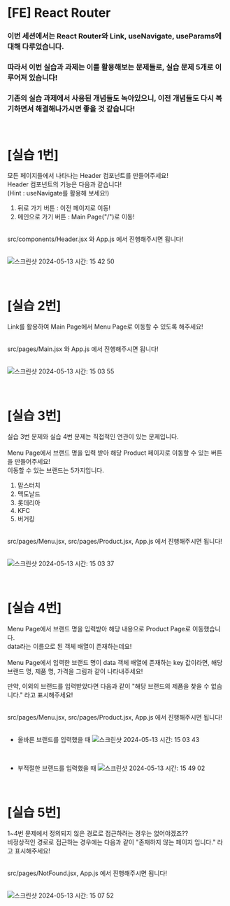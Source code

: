 # [FE] React Router

### 이번 세션에서는 React Router와 Link, useNavigate, useParams에 대해 다루었습니다.

### 따라서 이번 실습과 과제는 이를 활용해보는 문제들로, 실습 문제 5개로 이루어져 있습니다! 

### 기존의 실습 과제에서 사용된 개념들도 녹아있으니, 이전 개념들도 다시 복기하면서 해결해나가시면 좋을 것 같습니다!

<br/>

# [실습 1번]

모든 페이지들에서 나타나는 Header 컴포넌트를 만들어주세요!<br/>
Header 컴포넌트의 기능은 다음과 같습니다!<br/>
(Hint : useNavigate를 활용해 보세요!)

1. 뒤로 가기 버튼 : 이전 페이지로 이동! 
2. 메인으로 가기 버튼 : Main Page("/")로 이동!

<br/>
src/components/Header.jsx 와 App.js 에서 진행해주시면 됩니다!
<br/><br/>

![스크린샷 2024-05-13 시간: 15 42 50](https://github.com/likelion-Inha-12/FE-react-router/assets/116332741/f5d89057-2716-4401-98e6-aac9bc4ea9df)

<br/>

# [실습 2번]

Link를 활용하여 Main Page에서 Menu Page로 이동할 수 있도록 해주세요!

<br/>
src/pages/Main.jsx 와 App.js 에서 진행해주시면 됩니다!
<br/><br/> 

![스크린샷 2024-05-13 시간: 15 03 55](https://github.com/likelion-Inha-12/FE-react-router/assets/116332741/d8a2e7f7-3b8c-4203-81a0-0516e94ec94c)

<br/>

# [실습 3번]

실습 3번 문제와 실습 4번 문제는 직접적인 연관이 있는 문제입니다.<br/><br/>
Menu Page에서 브랜드 명을 입력 받아 해당 Product 페이지로 이동할 수 있는 버튼을 만들어주세요!<br/> 
이동할 수 있는 브랜드는 5가지입니다.

1. 맘스터치
2. 맥도날드
3. 롯데리아
4. KFC
5. 버거킹
 
<br/>
src/pages/Menu.jsx, src/pages/Product.jsx, App.js 에서 진행해주시면 됩니다!
<br/><br/>

![스크린샷 2024-05-13 시간: 15 03 37](https://github.com/likelion-Inha-12/FE-react-router/assets/116332741/9f7095ac-9f51-46d0-8e88-dc2b95c7cc0f)

<br/>

# [실습 4번]

Menu Page에서 브랜드 명을 입력받아 해당 내용으로 Product Page로 이동했습니다.<br/>
data라는 이름으로 된 객체 배열이 존재하는데요!
<br/><br/>
Menu Page에서 입력한 브랜드 명이 data 객체 배열에 존재하는 key 값이라면,
해당 브랜드 명, 제품 명, 가격을 그림과 같이 나타내주세요! 

만약, 이외의 브랜드를 입력받았다면 다음과 같이 "해당 브랜드의 제품을 찾을 수 없습니다." 라고 표시해주세요!

<br/>
src/pages/Menu.jsx, src/pages/Product.jsx, App.js 에서 진행해주시면 됩니다!
<br/><br/>

- 올바른 브랜드를 입력했을 때
![스크린샷 2024-05-13 시간: 15 03 43](https://github.com/likelion-Inha-12/FE-react-router/assets/116332741/63ec23fe-5aef-4ba8-9e9d-f661eaf8ae49)
<br/>

- 부적절한 브랜드를 입력했을 때
![스크린샷 2024-05-13 시간: 15 49 02](https://github.com/likelion-Inha-12/FE-react-router/assets/116332741/eff5e4fb-627f-439c-bf4b-f7c77a401cdc)
<br/>

# [실습 5번]

1~4번 문제에서 정의되지 않은 경로로 접근하려는 경우는 없어야겠죠??<br/>
비정상적인 경로로 접근하는 경우에는 다음과 같이 "존재하지 않는 페이지 입니다." 라고 표시해주세요!

<br/>
src/pages/NotFound.jsx, App.js 에서 진행해주시면 됩니다!
<br/><br/>

![스크린샷 2024-05-13 시간: 15 07 52](https://github.com/likelion-Inha-12/FE-react-router/assets/116332741/ac42222f-77e3-4c94-b96f-dc1e01a3ab7a)
<br/>
